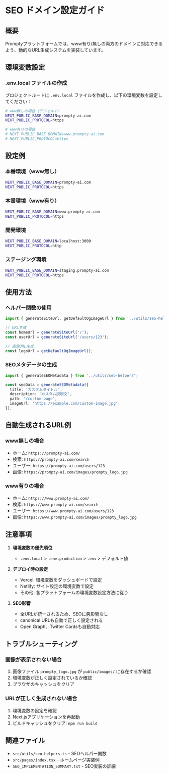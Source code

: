 # SEO ドメイン設定ガイド

## 概要
Promptyプラットフォームでは、www有り/無しの両方のドメインに対応できるよう、動的なURL生成システムを実装しています。

## 環境変数設定

### .env.local ファイルの作成
プロジェクトルートに `.env.local` ファイルを作成し、以下の環境変数を設定してください：

```bash
# www無しの場合（デフォルト）
NEXT_PUBLIC_BASE_DOMAIN=prompty-ai.com
NEXT_PUBLIC_PROTOCOL=https

# www有りの場合
# NEXT_PUBLIC_BASE_DOMAIN=www.prompty-ai.com
# NEXT_PUBLIC_PROTOCOL=https
```

## 設定例

### 本番環境（www無し）
```bash
NEXT_PUBLIC_BASE_DOMAIN=prompty-ai.com
NEXT_PUBLIC_PROTOCOL=https
```

### 本番環境（www有り）
```bash
NEXT_PUBLIC_BASE_DOMAIN=www.prompty-ai.com
NEXT_PUBLIC_PROTOCOL=https
```

### 開発環境
```bash
NEXT_PUBLIC_BASE_DOMAIN=localhost:3000
NEXT_PUBLIC_PROTOCOL=http
```

### ステージング環境
```bash
NEXT_PUBLIC_BASE_DOMAIN=staging.prompty-ai.com
NEXT_PUBLIC_PROTOCOL=https
```

## 使用方法

### ヘルパー関数の使用
```typescript
import { generateSiteUrl, getDefaultOgImageUrl } from '../utils/seo-helpers';

// URL生成
const homeUrl = generateSiteUrl('/');
const userUrl = generateSiteUrl('/users/123');

// 画像URL生成
const logoUrl = getDefaultOgImageUrl();
```

### SEOメタデータの生成
```typescript
import { generateSEOMetadata } from '../utils/seo-helpers';

const seoData = generateSEOMetadata({
  title: 'カスタムタイトル',
  description: 'カスタム説明文',
  path: '/custom-page',
  imageUrl: 'https://example.com/custom-image.jpg'
});
```

## 自動生成されるURL例

### www無しの場合
- ホーム: `https://prompty-ai.com/`
- 検索: `https://prompty-ai.com/search`
- ユーザー: `https://prompty-ai.com/users/123`
- 画像: `https://prompty-ai.com/images/prompty_logo.jpg`

### www有りの場合
- ホーム: `https://www.prompty-ai.com/`
- 検索: `https://www.prompty-ai.com/search`
- ユーザー: `https://www.prompty-ai.com/users/123`
- 画像: `https://www.prompty-ai.com/images/prompty_logo.jpg`

## 注意事項

1. **環境変数の優先順位**
   - `.env.local` > `.env.production` > `.env` > デフォルト値

2. **デプロイ時の設定**
   - Vercel: 環境変数をダッシュボードで設定
   - Netlify: サイト設定の環境変数で設定
   - その他: 各プラットフォームの環境変数設定方法に従う

3. **SEO影響**
   - 全URLが統一されるため、SEOに悪影響なし
   - canonical URLも自動で正しく設定される
   - Open Graph、Twitter Cardsも自動対応

## トラブルシューティング

### 画像が表示されない場合
1. 画像ファイル `prompty_logo.jpg` が `public/images/` に存在するか確認
2. 環境変数が正しく設定されているか確認
3. ブラウザのキャッシュをクリア

### URLが正しく生成されない場合
1. 環境変数の設定を確認
2. Next.jsアプリケーションを再起動
3. ビルドキャッシュをクリア: `npm run build`

## 関連ファイル

- `src/utils/seo-helpers.ts` - SEOヘルパー関数
- `src/pages/index.tsx` - ホームページ実装例
- `SEO_IMPLEMENTATION_SUMMARY.txt` - SEO実装の詳細 